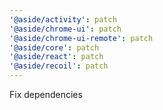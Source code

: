 ```yaml
---
'@aside/activity': patch
'@aside/chrome-ui': patch
'@aside/chrome-ui-remote': patch
'@aside/core': patch
'@aside/react': patch
'@aside/recoil': patch
---
```


Fix dependencies
